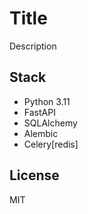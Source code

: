 # Title

Description

## Stack
- Python 3.11
- FastAPI
- SQLAlchemy
- Alembic
- Celery[redis]


## License

MIT
